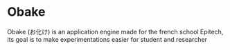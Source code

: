 # Obake
Obake (お化け) is an application engine made for the french school Epitech, its goal is to make experimentations easier for student and researcher
